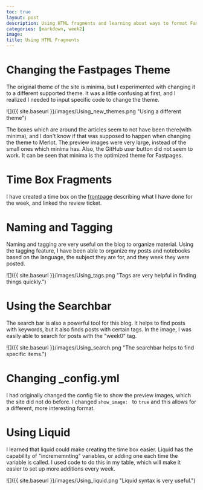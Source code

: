 ```yaml
---
toc: true
layout: post
description: Using HTML fragments and learning about ways to format Fastpages.
categories: [markdown, week2]
image: 
title: Using HTML Fragments
---
```


# Changing the Fastpages Theme

The original theme of the site is minima, but I experimented with changing it to a different supported theme. It was a little confusing at first, and I realized I needed to input specific code to change the theme.

![]({{ site.baseurl }}/images/Using_new_themes.png "Using a different theme")

The boxes which are around the articles seem to not have been there(with minima), and I don't know if that was supposed to happen when changing the theme to Merlot. The preview images were very large, instead of the small ones which minima has. Also, the GitHub user button did not seem to work.
It can be seen that minima is the optimized theme for Fastpages.

# Time Box Fragments

I have created a time box on the [frontpage](https://muffinman1287.github.io/FirstFastPage/) describing what I have done for the week, and linked the review ticket.

# Naming and Tagging

Naming and tagging are very useful on the blog to organize material. Using the tagging feature, I have been able to organize my posts and notebooks based on the language, the subject they are for, and they week they were posted.

![]({{ site.baseurl }}/images/Using_tags.png "Tags are very helpful in finding things quickly.")

# Using the Searchbar

The search bar is also a powerful tool for this blog. It helps to find posts with keywords, but it also finds posts with certain tags. In the image, I was easily able to search for posts with the "week0" tag.

![]({{ site.baseurl }}/images/Using_search.png "The searchbar helps to find specific items.")

# Changing _config.yml

I had originally changed the config file to show the preview images, which the site did not do before. I changed `show_image: ` to `true` and this allows for a different, more interesting format.

# Using Liquid

I learned that liquid could make creating the time box easier. Liquid has the capability of "incrememnting" variables, or adding one each time the variable is called. I used code to do this in my table, which will make it easier to set up more additions every week.

![]({{ site.baseurl }}/images/Using_liquid.png "Liquid syntax is very useful.")
